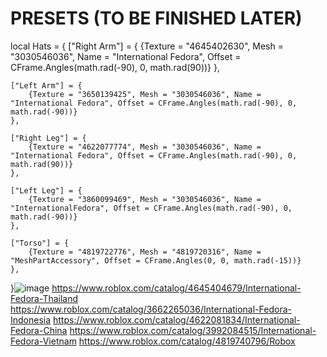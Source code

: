 # PRESETS (TO BE FINISHED LATER)

local Hats = {
    ["Right Arm"] = {
        {Texture = "4645402630", Mesh = "3030546036", Name = "International Fedora", Offset = CFrame.Angles(math.rad(-90), 0, math.rad(90))}
    },

    ["Left Arm"] = {
        {Texture = "3650139425", Mesh = "3030546036", Name = "International Fedora", Offset = CFrame.Angles(math.rad(-90), 0, math.rad(-90))}
    },

    ["Right Leg"] = {
        {Texture = "4622077774", Mesh = "3030546036", Name = "International Fedora", Offset = CFrame.Angles(math.rad(-90), 0, math.rad(90))}
    },

    ["Left Leg"] = {
        {Texture = "3860099469", Mesh = "3030546036", Name = "InternationalFedora", Offset = CFrame.Angles(math.rad(-90), 0, math.rad(-90))}
    },

    ["Torso"] = {
        {Texture = "4819722776", Mesh = "4819720316", Name = "MeshPartAccessory", Offset = CFrame.Angles(0, 0, math.rad(-15))}
    },
}![image](https://github.com/user-attachments/assets/514ccf0f-81d9-473c-9a5d-0030816369ad)
https://www.roblox.com/catalog/4645404679/International-Fedora-Thailand
https://www.roblox.com/catalog/3662265036/International-Fedora-Indonesia
https://www.roblox.com/catalog/4622081834/International-Fedora-China
https://www.roblox.com/catalog/3992084515/International-Fedora-Vietnam
https://www.roblox.com/catalog/4819740796/Robox
